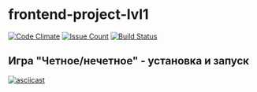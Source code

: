 # frontend-project-lvl1

[![Code Climate](https://codeclimate.com/github/popkovandrey/frontend-project-lvl1/badges/gpa.svg)](https://codeclimate.com/github/popkovandrey/frontend-project-lvl1)
[![Issue Count](https://codeclimate.com/github/popkovandrey/frontend-project-lvl1/badges/issue_count.svg)](https://codeclimate.com/github/popkovandrey/frontend-project-lvl1)
[![Build Status](https://travis-ci.org/popkovandrey/frontend-project-lvl1.svg?branch=master)](https://travis-ci.org/popkovandrey/frontend-project-lvl1)

## Игра "Четное/нечетное" - установка и запуск

[![asciicast](https://asciinema.org/a/282944.svg)](https://asciinema.org/a/282944)
